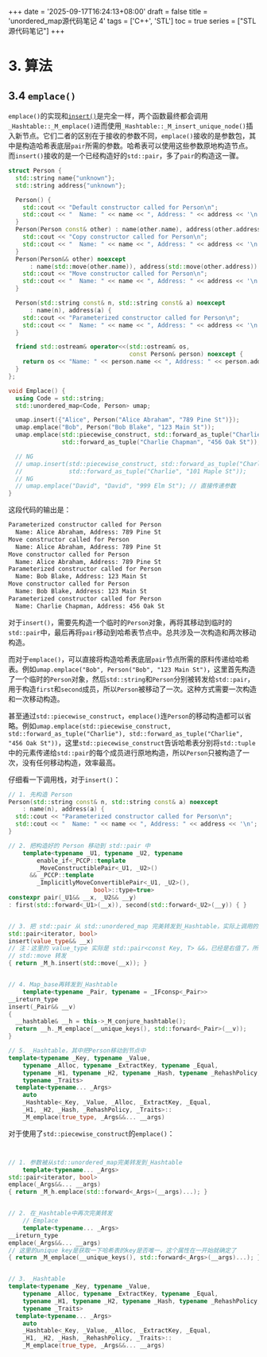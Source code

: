 +++
date = '2025-09-17T16:24:13+08:00'
draft = false
title = 'unordered_map源代码笔记 4'
tags = ['C++', 'STL']
toc = true
series = ["STL源代码笔记"]
+++

# 3. 算法

## 3.4 `emplace()`

`emplace()`的实现和[`insert()`](./unordered_map源代码笔记2.md#312-构造_scoped_node)是完全一样，两个函数最终都会调用`_Hashtable::_M_emplace()`进而使用`_Hashtable::_M_insert_unique_node()`插入新节点。它们二者的区别在于接收的参数不同，`emplace()`接收的是参数包，其中是构造哈希表底层`pair`所需的参数。哈希表可以使用这些参数原地构造节点。而`insert()`接收的是一个已经构造好的`std::pair`，多了`pair`的构造这一骤。

```cpp
struct Person {
  std::string name{"unknown"};
  std::string address{"unknown"};

  Person() {
    std::cout << "Default constructor called for Person\n";
    std::cout << "  Name: " << name << ", Address: " << address << '\n';
  }
  Person(Person const& other) : name(other.name), address(other.address) {
    std::cout << "Copy constructor called for Person\n";
    std::cout << "  Name: " << name << ", Address: " << address << '\n';
  }
  Person(Person&& other) noexcept
      : name(std::move(other.name)), address(std::move(other.address)) {
    std::cout << "Move constructor called for Person\n";
    std::cout << "  Name: " << name << ", Address: " << address << '\n';
  }

  Person(std::string const& n, std::string const& a) noexcept
      : name(n), address(a) {
    std::cout << "Parameterized constructor called for Person\n";
    std::cout << "  Name: " << name << ", Address: " << address << '\n';
  }

  friend std::ostream& operator<<(std::ostream& os,
                                  const Person& person) noexcept {
    return os << "Name: " << person.name << ", Address: " << person.address;
  }
};

void Emplace() {
  using Code = std::string;
  std::unordered_map<Code, Person> umap;

  umap.insert({"Alice", Person("Alice Abraham", "789 Pine St")});
  umap.emplace("Bob", Person("Bob Blake", "123 Main St"));
  umap.emplace(std::piecewise_construct, std::forward_as_tuple("Charlie"),
               std::forward_as_tuple("Charlie Chapman", "456 Oak St"));

  // NG
  // umap.insert(std::piecewise_construct, std::forward_as_tuple("Charlie"),
  //             std::forward_as_tuple("Charlie", "101 Maple St"));
  // NG
  // umap.emplace("David", "David", "999 Elm St"); // 直接传递参数
}
```

这段代码的输出是：

```bash
Parameterized constructor called for Person
  Name: Alice Abraham, Address: 789 Pine St
Move constructor called for Person
  Name: Alice Abraham, Address: 789 Pine St
Move constructor called for Person
  Name: Alice Abraham, Address: 789 Pine St
Parameterized constructor called for Person
  Name: Bob Blake, Address: 123 Main St
Move constructor called for Person
  Name: Bob Blake, Address: 123 Main St
Parameterized constructor called for Person
  Name: Charlie Chapman, Address: 456 Oak St
```

对于`insert()`，需要先构造一个临时的`Person`对象，再将其移动到临时的`std::pair`中，最后再将`pair`移动到哈希表节点中。总共涉及一次构造和两次移动构造。

而对于`emplace()`，可以直接将构造哈希表底层`pair`节点所需的原料传递给哈希表。例如`umap.emplace("Bob", Person("Bob", "123 Main St")`，这里首先构造了一个临时的`Person`对象，然后`std::string`和`Person`分别被转发给`std::pair`，用于构造`first`和`second`成员，所以`Person`被移动了一次。这种方式需要一次构造和一次移动构造。

甚至通过`std::piecewise_construct`，`emplace()`连`Person`的移动构造都可以省略。例如`umap.emplace(std::piecewise_construct, std::forward_as_tuple("Charlie"), std::forward_as_tuple("Charlie", "456 Oak St"))`，这里`std::piecewise_construct`告诉哈希表分别将`std::tuple`中的元素传递给`std::pair`的每个成员进行原地构造，所以`Person`只被构造了一次，没有任何移动构造，效率最高。

仔细看一下调用栈，对于`insert()`：

```cpp
// 1. 先构造 Person
Person(std::string const& n, std::string const& a) noexcept
    : name(n), address(a) {
  std::cout << "Parameterized constructor called for Person\n";
  std::cout << "  Name: " << name << ", Address: " << address << '\n';
}

// 2. 把构造好的 Person 移动到 std::pair 中
    template<typename _U1, typename _U2, typename
        enable_if<_PCCP::template
        _MoveConstructiblePair<_U1, _U2>()
      && _PCCP::template
        _ImplicitlyMoveConvertiblePair<_U1, _U2>(),
                        bool>::type=true>
constexpr pair(_U1&& __x, _U2&& __y)
: first(std::forward<_U1>(__x)), second(std::forward<_U2>(__y)) { }


// 3. 把 std::pair 从 std::unordered_map 完美转发到_Hashtable，实际上调用的是Map_base 中的 insert
std::pair<iterator, bool>
insert(value_type&& __x)
// 注：这里的 value_type 实际是 std::pair<const Key, T> &&，已经是右值了，所以使用
// std::move 转发
{ return _M_h.insert(std::move(__x)); }


// 4. Map_base再转发到_Hashtable
    template<typename _Pair, typename = _IFconsp<_Pair>>
__ireturn_type
insert(_Pair&& __v)
{
  __hashtable& __h = this->_M_conjure_hashtable();
  return __h._M_emplace(__unique_keys(), std::forward<_Pair>(__v));
}

// 5. _Hashtable，其中把Person移动到节点中
template<typename _Key, typename _Value,
    typename _Alloc, typename _ExtractKey, typename _Equal,
    typename _H1, typename _H2, typename _Hash, typename _RehashPolicy,
    typename _Traits>
  template<typename... _Args>
    auto
    _Hashtable<_Key, _Value, _Alloc, _ExtractKey, _Equal,
    _H1, _H2, _Hash, _RehashPolicy, _Traits>::
    _M_emplace(true_type, _Args&&... __args)
```

对于使用了`std::piecewise_construct`的`emplace()`：

```cpp


// 1. 参数被从std::unordered_map完美转发到_Hashtable
    template<typename... _Args>
std::pair<iterator, bool>
emplace(_Args&&... __args)
{ return _M_h.emplace(std::forward<_Args>(__args)...); }


// 2. 在_Hashtable中再次完美转发
    // Emplace
    template<typename... _Args>
__ireturn_type
emplace(_Args&&... __args)
// 这里的unique key是获取一下哈希表的key是否唯一，这个属性在一开始就确定了
{ return _M_emplace(__unique_keys(), std::forward<_Args>(__args)...); }


// 3. _Hashtable
template<typename _Key, typename _Value,
    typename _Alloc, typename _ExtractKey, typename _Equal,
    typename _H1, typename _H2, typename _Hash, typename _RehashPolicy,
    typename _Traits>
  template<typename... _Args>
    auto
    _Hashtable<_Key, _Value, _Alloc, _ExtractKey, _Equal,
    _H1, _H2, _Hash, _RehashPolicy, _Traits>::
    _M_emplace(true_type, _Args&&... __args)
```
